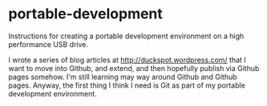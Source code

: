 portable-development
=================

Instructions for creating a portable development environment on a high performance USB drive.

I wrote a series of blog articles at http://duckspot.wordpress.com/ that I want to move into Github, and extend, and then hopefully publish via Github pages somehow.  I'm still learning may way around Github and Github pages.  Anyway, the first thing I think I need is Git as part of my portable development environment.
